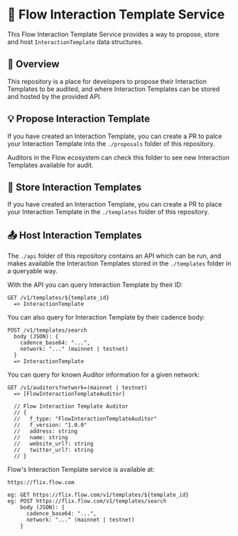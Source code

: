 # 🌊 Flow Interaction Template Service

This Flow Interaction Template Service provides a way to propose, store and host `InteractionTemplate` data structures.

## 📖 Overview

This repository is a place for developers to propose their Interaction Templates to be audited, and where Interaction Templates can be stored and hosted by the provided API.

## 💡 Propose Interaction Template

If you have created an Interaction Template, you can create a PR to palce your Interaction Template into the `./proposals` folder of this repository.

Auditors in the Flow ecosystem can check this folder to see new Interaction Templates available for audit.

## 💾 Store Interaction Templates

If you have created an Interaction Template, you can create a PR to place your Interaction Template in the `./templates` folder of this repository.

## 📤 Host Interaction Templates

The `./api` folder of this repository contains an API which can be run, and makes available the Interaction Templates stored in the `./templates` folder in a queryable way.

With the API you can query Interaction Template by their ID:

```
GET /v1/templates/${template_id}
  => InteractionTemplate
```

You can also query for Interaction Template by their cadence body:

```
POST /v1/templates/search
  body (JSON): {
    cadence_base64: "...",
    network: "..." (mainnet | testnet)
  }
  => InteractionTemplate
```

You can query for known Auditor information for a given network:

```
GET /v1/auditors?network=(mainnet | testnet)
  => [FlowInteractionTemplateAuditor]

  // Flow Interaction Template Auditor
  // {
  //   f_type: "FlowInteractionTemplateAuditor"
  //   f_version: "1.0.0"
  //   address: string
  //   name: string
  //   website_url?: string
  //   twitter_url?: string
  // }
```

Flow's Interaction Template service is available at:

```
https://flix.flow.com

eg: GET https://flix.flow.com/v1/templates/${template_id}
eg: POST https://flix.flow.com/v1/templates/search
    body (JSON): {
      cadence_base64: "...",
      network: "..." (mainnet | testnet)
    }
```
